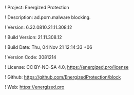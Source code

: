 ! Project: Energized Protection

! Description: ad.porn.malware blocking.

! Version: 6.32.0810.21.11.308.12

! Build Version: 21.11.308.12

! Build Date: Thu, 04 Nov 21 12:14:33 +06

! Version Code: 3081214

! License: CC BY-NC-SA 4.0, https://energized.pro/license

! Github: https://github.com/EnergizedProtection/block

! Web: https://energized.pro
